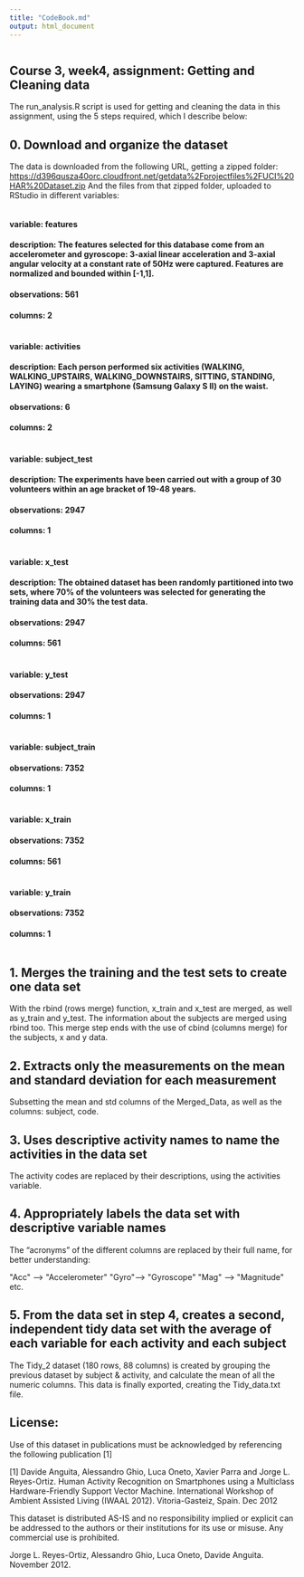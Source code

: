 ```yaml
---
title: "CodeBook.md"
output: html_document
---
```


```{r}
```

## Course 3, week4, assignment: Getting and Cleaning data

The run_analysis.R script is used for getting and cleaning the data in this assignment, using the 5 steps required, which I describe below:

## 0.	Download and organize the dataset
The data is downloaded from the following URL, getting a zipped folder:
https://d396qusza40orc.cloudfront.net/getdata%2Fprojectfiles%2FUCI%20HAR%20Dataset.zip
And the files from that zipped folder, uploaded to RStudio in different variables:

```{r}
```
#### variable: features	
#### description: The features selected for this database come from an accelerometer and gyroscope:  3-axial linear acceleration and 3-axial angular velocity at a constant rate of 50Hz were captured. Features are normalized and bounded within [-1,1].	
#### observations: 561	
#### columns: 2
```{r}
```
#### variable: activities	
#### description: Each person performed six activities (WALKING, WALKING_UPSTAIRS, WALKING_DOWNSTAIRS, SITTING, STANDING, LAYING) wearing a smartphone (Samsung Galaxy S II) on the waist.	
#### observations: 6	
#### columns: 2
```{r}
```
#### variable: subject_test	
#### description: The experiments have been carried out with a group of 30 volunteers within an age bracket of 19-48 years. 
#### observations: 2947	
#### columns: 1
```{r}
```
#### variable: x_test	
#### description: The obtained dataset has been randomly partitioned into two sets, where 70% of the volunteers was selected for generating the training data and 30% the test data.	
#### observations: 2947	
#### columns: 561
```{r}
```
#### variable: y_test		
#### observations: 2947	
#### columns: 1
```{r}
```
#### variable: subject_train		
#### observations: 7352	
#### columns: 1
```{r}
```
#### variable: x_train		
#### observations: 7352	
#### columns: 561
```{r}
```
#### variable: y_train		
#### observations: 7352	
#### columns: 1

```{r}
```


## 1.	Merges the training and the test sets to create one data set
With the rbind (rows merge) function, x_train and x_test are merged, as well as y_train and y_test. The information about the subjects are merged using rbind too.
This merge step ends with the use of cbind (columns merge) for the subjects, x and y data. 

## 2.	Extracts only the measurements on the mean and standard deviation for each measurement
Subsetting the mean and std columns of the Merged_Data, as well as the columns: subject, code.

## 3.	Uses descriptive activity names to name the activities in the data set
The activity codes are replaced by their descriptions, using the activities variable.

## 4.	Appropriately labels the data set with descriptive variable names
The “acronyms” of the different columns are replaced by their full name, for better understanding:

"Acc" -->  "Accelerometer"
"Gyro"-->  "Gyroscope"
"Mag" -->  "Magnitude"
etc.

## 5.	From the data set in step 4, creates a second, independent tidy data set with the average of each variable for each activity and each subject
The Tidy_2 dataset (180 rows, 88 columns) is created by grouping the  previous dataset by subject & activity, and calculate the mean of all the numeric columns.
This data is finally exported, creating the Tidy_data.txt file.


## License:

Use of this dataset in publications must be acknowledged by referencing the following publication [1] 

[1] Davide Anguita, Alessandro Ghio, Luca Oneto, Xavier Parra and Jorge L. Reyes-Ortiz. Human Activity Recognition on Smartphones using a Multiclass Hardware-Friendly Support Vector Machine. International Workshop of Ambient Assisted Living (IWAAL 2012). Vitoria-Gasteiz, Spain. Dec 2012

This dataset is distributed AS-IS and no responsibility implied or explicit can be addressed to the authors or their institutions for its use or misuse. Any commercial use is prohibited.

Jorge L. Reyes-Ortiz, Alessandro Ghio, Luca Oneto, Davide Anguita. November 2012.


